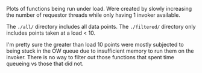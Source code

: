 Plots of functions being run under load.
Were created by slowly increasing the number of requestor threads while only having 1 invoker available.

The `./all/` directory includes all data points.
The `./filtered/` directory only includes points taken at a load < 10.

I'm pretty sure the greater than load 10 points were mostly subjected to being stuck in the OW queue due to insufficient memory to run them on the invoker.
There is no way to filter out those functions that spent time queueing vs those that did not.
